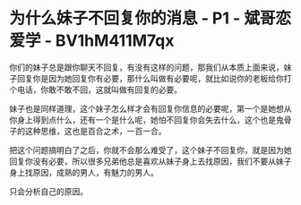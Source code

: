 # 为什么妹子不回复你的消息 - P1 - 斌哥恋爱学 - BV1hM411M7qx

你们的妹子总是跟你聊天不回复，有没有这样的问题，那我们从本质上面来说，妹子回复你是因为她回复你有必要，那什么叫做有必要呢，就比如说你的老板给你打个电话，你敢不敢不回，这就叫做有回复的必要。

妹子也是同样道理，这个妹子怎么样才会有回复你信息的必要呢，第一个是她想从你身上得到点什么，还有一个是什么呢，她怕不回复你会失去什么，这个也是鬼骨子的这种思维，这也是百合之术，一百一合。

把这个问题搞明白了之后，你就不会那么难受了，这个妹子不回复你，就是因为她回复你没有必要，所以很多兄弟他总是喜欢从妹子身上去找原因，我们不要从妹子身上找原因，成熟的男人，有魅力的男人。

只会分析自己的原因。